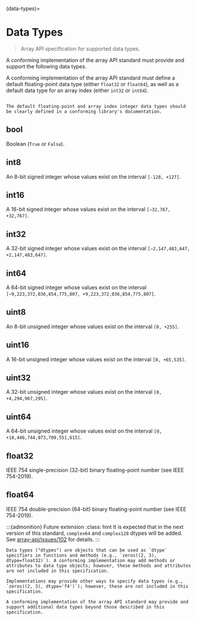 (data-types)=

# Data Types

> Array API specification for supported data types.

A conforming implementation of the array API standard must provide and support the following data types.

A conforming implementation of the array API standard must define a default floating-point data type (either `float32` or `float64`), as well as a default data type for an array index (either `int32` or `int64`).

```{note}

The default floating-point and array index integer data types should be clearly defined in a conforming library's documentation.
```


## bool

Boolean (`True` or `False`).

## int8

An 8-bit signed integer whose values exist on the interval `[-128, +127]`.

## int16

A 16-bit signed integer whose values exist on the interval `[−32,767, +32,767]`.

## int32

A 32-bit signed integer whose values exist on the interval `[−2,147,483,647, +2,147,483,647]`.

## int64

A 64-bit signed integer whose values exist on the interval `[−9,223,372,036,854,775,807, +9,223,372,036,854,775,807]`.

## uint8

An 8-bit unsigned integer whose values exist on the interval `[0, +255]`.

## uint16

A 16-bit unsigned integer whose values exist on the interval `[0, +65,535]`.

## uint32

A 32-bit unsigned integer whose values exist on the interval `[0, +4,294,967,295]`.

## uint64

A 64-bit unsigned integer whose values exist on the interval `[0, +18,446,744,073,709,551,615]`.

## float32

IEEE 754 single-precision (32-bit) binary floating-point number (see IEEE 754-2019).

## float64

IEEE 754 double-precision (64-bit) binary floating-point number (see IEEE 754-2019).


:::{admonition} Future extension
:class: hint
It is expected that in the next version of this standard, `complex64` and `complex128`
dtypes will be added. See [array-api/issues/102](https://github.com/data-apis/array-api/issues/102) for details.
:::

```{note}
Data types ("dtypes") are objects that can be used as `dtype` specifiers in functions and methods (e.g., `zeros((2, 3), dtype=float32)`). A conforming implementation may add methods or attributes to data type objects; however, these methods and attributes are not included in this specification.

Implementations may provide other ways to specify data types (e.g.,
`zeros((2, 3), dtype='f4')`); however, these are not included in this specification.

A conforming implementation of the array API standard may provide and support additional data types beyond those described in this specification.
```
